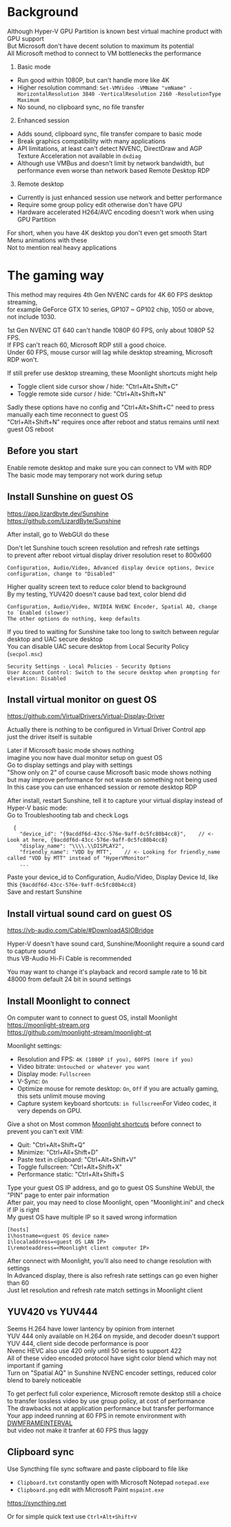 # Background
Although Hyper-V GPU Partition is known best virtual machine product with GPU support  
But Microsoft don't have decent solution to maximum its potential  
All Microsoft method to connect to VM bottlenecks the performance

1. Basic mode
- Run good within 1080P, but can't handle more like 4K
- Higher resolution command: `Set-VMVideo -VMName "vmName" -HorizontalResolution 3840 -VerticalResolution 2160 -ResolutionType Maximum`
- No sound, no clipboard sync, no file transfer
2. Enhanced session
- Adds sound, clipboard sync, file transfer compare to basic mode
- Break graphics compatibility with many applications
- API limitations, at least can't detect NVENC, DirectDraw and AGP Texture Acceleration not available in `dxdiag`
- Although use VMBus and doesn't limit by network bandwidth, but performance even worse than network based Remote Desktop RDP
3. Remote desktop
- Currently is just enhanced session use network and better performance
- Require some group policy edit otherwise don't have GPU
- Hardware accelerated H264/AVC encoding doesn't work when using GPU Partition

For short, when you have 4K desktop you don't even get smooth Start Menu animations with these  
Not to mention real heavy applications

# The gaming way
This method may requires 4th Gen NVENC cards for 4K 60 FPS desktop streaming,  
for example GeForce GTX 10 series, GP107 ~ GP102 chip, 1050 or above, not include 1030.

1st Gen NVENC GT 640 can't handle 1080P 60 FPS, only about 1080P 52 FPS.  
If FPS can't reach 60, Microsoft RDP still a good choice.  
Under 60 FPS, mouse cursor will lag while desktop streaming, Microsoft RDP won't.

If still prefer use desktop streaming, these Moonlight shortcuts might help
- Toggle client side cursor show / hide: "Ctrl+Alt+Shift+C"
- Toggle remote side cursor / hide: "Ctrl+Alt+Shift+N"

Sadly these options have no config and "Ctrl+Alt+Shift+C" need to press manually each time reconnect to guest OS  
"Ctrl+Alt+Shift+N" requires once after reboot and status remains until next guest OS reboot

## Before you start
Enable remote desktop and make sure you can connect to VM with RDP  
The basic mode may temporary not work during setup

## Install Sunshine on guest OS
https://app.lizardbyte.dev/Sunshine  
https://github.com/LizardByte/Sunshine

After install, go to WebGUI do these

Don't let Sunshine touch screen resolution and refresh rate settings  
to prevent after reboot virtual display driver resolution reset to 800x600
```
Configuration, Audio/Video, Advanced display device options, Device configuration, change to "Disabled"
```

Higher quality screen text to reduce color blend to background  
By my testing, YUV420 doesn't cause bad text, color blend did
```
Configuration, Audio/Video, NVIDIA NVENC Encoder, Spatial AQ, change to `Enabled (slower)`
The other options do nothing, keep defaults
```

If you tired to waiting for Sunshine take too long to switch between regular desktop and UAC secure desktop  
You can disable UAC secure desktop from Local Security Policy (`secpol.msc`)  
```
Security Settings - Local Policies - Security Options
User Account Control: Switch to the secure desktop when prompting for elevation: Disabled
```

## Install virtual monitor on guest OS
https://github.com/VirtualDrivers/Virtual-Display-Driver  

Actually there is nothing to be configured in Virtual Driver Control app  
just the driver itself is suitable

Later if Microsoft basic mode shows nothing  
imagine you now have dual monitor setup on guest OS  
Go to display settings and play with settings  
"Show only on 2" of course cause Microsoft basic mode shows nothing  
but may improve performance for not waste on something not being used  
In this case you can use enhanced session or remote desktop RDP

After install, restart Sunshine, tell it to capture your virtual display instead of Hyper-V basic mode:  
Go to Troubleshooting tab and check Logs
```
  {
    "device_id": "{9acddf6d-43cc-576e-9aff-0c5fc80b4cc8}",    // <- Look at here, {9acddf6d-43cc-576e-9aff-0c5fc80b4cc8}
    "display_name": "\\\\.\\DISPLAY2",
    "friendly_name": "VDD by MTT",    // <- Looking for friendly_name called "VDD by MTT" instead of "HyperVMonitor"
    ...
```
Paste your device_id to Configuration, Audio/Video, Display Device Id, like this `{9acddf6d-43cc-576e-9aff-0c5fc80b4cc8}`  
Save and restart Sunshine

## Install virtual sound card on guest OS

https://vb-audio.com/Cable/#DownloadASIOBridge

Hyper-V doesn't have sound card, Sunshine/Moonlight require a sound card to capture sound  
thus VB-Audio Hi-Fi Cable is recommended

You may want to change it's playback and record sample rate to 16 bit 48000 from default 24 bit in sound settings

## Install Moonlight to connect
On computer want to connect to guest OS, install Moonlight  
https://moonlight-stream.org  
https://github.com/moonlight-stream/moonlight-qt

Moonlight settings:
- Resolution and FPS: `4K (1080P if you), 60FPS (more if you)`
- Video bitrate: `Untouched or whatever you want`
- Display mode: `Fullscreen`
- V-Sync: `On`
- Optimize mouse for remote desktop: `On`, `Off` if you are actually gaming, this sets unlimit mouse moving
- Capture system keyboard shortcuts: `in fullscreen`For Video codec, it very depends on GPU.

Give a shot on Most common [Moonlight shortcuts](https://github.com/moonlight-stream/moonlight-docs/wiki/Setup-Guide#keyboardmousegamepad-input-options) before connect to prevent you can't exit VIM:
- Quit: "Ctrl+Alt+Shift+Q"
- Minimize: "Ctrl+All+Shift+D"
- Paste text in clipboard: "Ctrl+Alt+Shift+V"
- Toggle fullscreen: "Ctrl+Alt+Shift+X"
- Performance static: "Ctrl+Alt+Shift+S

Type your guest OS IP address, and go to guest OS Sunshine WebUI, the "PIN" page to enter pair information  
After pair, you may need to close Moonlight, open "Moonlight.ini" and check if IP is right  
My guest OS have multiple IP so it saved wrong information
```
[hosts]
1\hostname=<guest OS device name>
1\localaddress=<guest OS LAN IP>
1\remoteaddress=<Moonlight client computer IP>
```

After connect with Moonlight, you'll also need to change resolution with settings  
In Advanced display, there is also refresh rate settings can go even higher than 60  
Just let resolution and refresh rate match settings in Moonlight client

## YUV420 vs YUV444
Seems H.264 have lower lantency by opinion from internet  
YUV 444 only available on H.264 on myside, and decoder doesn't support YUV 444, client side decode performance is poor  
Nvenc HEVC also use 420 only until 50 series to support 422  
All of these video encoded protocol have sight color blend which may not important if gaming  
Turn on "Spatial AQ" in Sunshine NVENC encoder settings, reduced color blend to barely noticeable

To get perfect full color experience, Microsoft remote desktop still a choice  
to transfer lossless video by use group policy, at cost of performance  
The drawbacks not at application performance but transfer performance  
Your app indeed running at 60 FPS in remote environment with [DWMFRAMEINTERVAL](https://learn.microsoft.com/en-us/troubleshoot/windows-server/remote/frame-rate-limited-to-30-fps)  
but video not make it tranfer at 60 FPS thus laggy

## Clipboard sync
Use Syncthing file sync software and paste clipboard to file like
- `Clipboard.txt` constantly open with Microsoft Notepad `notepad.exe`
- `Clipboard.png` edit with Microsoft Paint `mspaint.exe`

https://syncthing.net

Or for simple quick text use `Ctrl+Alt+Shift+V`
